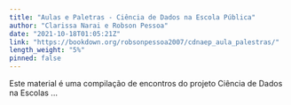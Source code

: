 ```yaml
---
title: "Aulas e Paletras - Ciência de Dados na Escola Pública"
author: "Clarissa Narai e Robson Pessoa"
date: "2021-10-18T01:05:21Z"
link: "https://bookdown.org/robsonpessoa2007/cdnaep_aula_palestras/"
length_weight: "5%"
pinned: false
---
```


Este material é uma compilação de encontros do projeto Ciência de Dados na Escolas ...
